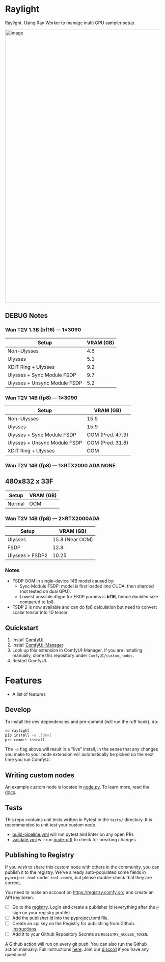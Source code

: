 # Raylight

Raylight. Using Ray Worker to manage multi GPU sampler setup.


<img width="1918" height="887" alt="image" src="https://github.com/user-attachments/assets/57b7cdf5-ebd5-4902-bccd-fa7bbfe9ef8b" />



## DEBUG Notes
### Wan T2V 1.3B (bf16) — 1×3090

| Setup                        | VRAM (GB) |
|------------------------------|-----------|
| Non-Ulysses                  | 4.6       |
| Ulysses                      | 5.1       |
| XDiT Ring + Ulysses          | 9.2       |
| Ulysses + Sync Module FSDP   | 9.7       |
| Ulysses + Unsync Module FSDP | 5.2       |


### Wan T2V 14B (fp8) — 1×3090

| Setup                        | VRAM (GB)         |
|------------------------------|-------------------|
| Non-Ulysses                  | 15.5              |
| Ulysses                      | 15.9              |
| Ulysses + Sync Module FSDP   | OOM (Pred. 47.3)  |
| Ulysses + Unsync Module FSDP | OOM (Pred. 31.8)  |
| XDiT Ring + Ulysses          | OOM               |



### Wan T2V 14B (fp8) — 1×RTX2000 ADA NONE
## 480x832 x 33F

| Setup                        | VRAM (GB)         |
|------------------------------|-------------------|
| Normal                       | OOM               |

### Wan T2V 14B (fp8) — 2×RTX2000ADA

| Setup                        | VRAM (GB)         |
|------------------------------|-------------------|
| Ulysses                      | 15.8 (Near OOM)   |
| FSDP                         | 12.8              |
| Ulysses + FSDP2              | 10.25             |




### Notes
- FSDP OOM in single-device 14B model caused by:
  - Sync Module FSDP: model is first loaded into CUDA, then sharded (not tested on dual GPU).
  - Lowest possible dtype for FSDP params is **bf16**, hence doubled size compared to fp8.
- FSDP 2 is now available and can do fp8 calculation but need to convert scalar tensor into 1D tensor


## Quickstart

1. Install [ComfyUI](https://docs.comfy.org/get_started).
1. Install [ComfyUI-Manager](https://github.com/ltdrdata/ComfyUI-Manager)
1. Look up this extension in ComfyUI-Manager. If you are installing manually, clone this repository under `ComfyUI/custom_nodes`.
1. Restart ComfyUI.

# Features

- A list of features

## Develop

To install the dev dependencies and pre-commit (will run the ruff hook), do:

```bash
cd raylight
pip install -e .[dev]
pre-commit install
```

The `-e` flag above will result in a "live" install, in the sense that any changes you make to your node extension will automatically be picked up the next time you run ComfyUI.

## Writing custom nodes

An example custom node is located in [node.py](src/raylight/nodes.py). To learn more, read the [docs](https://docs.comfy.org/essentials/custom_node_overview).


## Tests

This repo contains unit tests written in Pytest in the `tests/` directory. It is recommended to unit test your custom node.

- [build-pipeline.yml](.github/workflows/build-pipeline.yml) will run pytest and linter on any open PRs
- [validate.yml](.github/workflows/validate.yml) will run [node-diff](https://github.com/Comfy-Org/node-diff) to check for breaking changes

## Publishing to Registry

If you wish to share this custom node with others in the community, you can publish it to the registry. We've already auto-populated some fields in `pyproject.toml` under `tool.comfy`, but please double-check that they are correct.

You need to make an account on https://registry.comfy.org and create an API key token.

- [ ] Go to the [registry](https://registry.comfy.org). Login and create a publisher id (everything after the `@` sign on your registry profile).
- [ ] Add the publisher id into the pyproject.toml file.
- [ ] Create an api key on the Registry for publishing from Github. [Instructions](https://docs.comfy.org/registry/publishing#create-an-api-key-for-publishing).
- [ ] Add it to your Github Repository Secrets as `REGISTRY_ACCESS_TOKEN`.

A Github action will run on every git push. You can also run the Github action manually. Full instructions [here](https://docs.comfy.org/registry/publishing). Join our [discord](https://discord.com/invite/comfyorg) if you have any questions!

